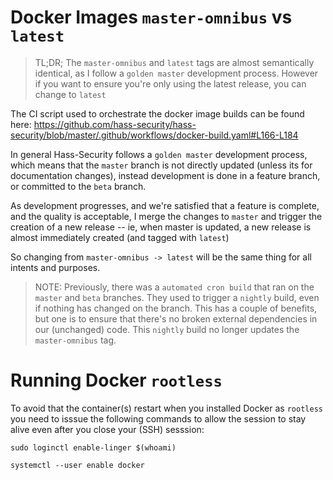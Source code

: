 # Docker Images `master-omnibus` vs `latest`

> TL;DR; The `master-omnibus` and `latest` tags are almost semantically identical, as I follow a `golden master` 
development process. However if you want to ensure you're only using the latest release, you can change to `latest`

The CI script used to orchestrate the docker image builds can be found here: https://github.com/hass-security/hass-security/blob/master/.github/workflows/docker-build.yaml#L166-L184

In general Hass-Security follows a `golden master` development process, which means that the `master` branch is not directly updated (unless its for documentation changes), 
instead development is done in a feature branch, or committed to the `beta` branch. 

As development progresses, and we're satisfied that a feature is complete, and the quality is acceptable, 
I merge the changes to `master` and trigger the creation of a new release -- ie, when master is updated, a new release
is almost immediately created (and tagged with `latest`)

So changing from `master-omnibus -> latest` will be the same thing for all intents and purposes. 

> NOTE: Previously, there was a `automated cron build` that ran on the `master` and `beta` branches. 
They used to trigger a `nightly` build, even if nothing has changed on the branch. This has a couple of benefits, but one is to 
ensure that there's no broken external dependencies in our (unchanged) code. This `nightly` build no longer updates the `master-omnibus` tag. 

# Running Docker `rootless`

To avoid that the container(s) restart when you installed Docker as `rootless` you need to isssue the following commands to allow the session to stay alive even after you close your (SSH) sesssion:

`sudo loginctl enable-linger $(whoami)`

`systemctl --user enable docker`
